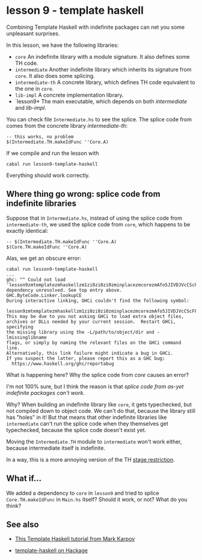 # lesson 9 - template haskell

Combining Template Haskell with indefinite packages can net you some unpleasant surprises.

In this lesson, we have the following libraries:

- `core` An indefinite library with a module signature. It also defines some TH code.
- `intermediate` Another indefinite library which inherits its signature from `core`. It also does some splicing.
- `intermediate-th` A concrete library, which defines TH code equivalent to the one in `core`.
- `lib-impl` A concrete implementation library.
- `lesson9* The main executable, which depends on both *intermediate* and *lib-impl*.

You can check file `Intermediate.hs` to see the splice. The splice code from comes from the concrete library *intermediate-th*:

```
-- this works, no problem
$(Intermediate.TH.makeIdFunc ''Core.A)
```

If we compile and run the lesson with

    cabal run lesson9-template-haskell

Everything should work correctly.  

## Where thing go wrong: splice code from indefinite libraries

Suppose that in `Intermediate.hs`, instead of using the splice code from `intermediate-th`, we used
the splice code from `core`, which happens to be exactly identical:

```
-- $(Intermediate.TH.makeIdFunc ''Core.A)
$(Core.TH.makeIdFunc ''Core.A)
```

Alas, we get an obscure error:

    cabal run lesson9-template-haskell
    ...
	ghc: ^^ Could not load 'lesson9zmtemplatezmhaskellzm1zi0zi0zi0zminplacezmcorezmAfo5JIVDJVcCScFF1FkCSzz_CoreziTH_makeIdFunc_closure', dependency unresolved. See top entry above.
	GHC.ByteCode.Linker.lookupCE
	During interactive linking, GHCi couldn't find the following symbol:
	  lesson9zmtemplatezmhaskellzm1zi0zi0zi0zminplacezmcorezmAfo5JIVDJVcCScFF1FkCSzz_CoreziTH_makeIdFunc_closure
	This may be due to you not asking GHCi to load extra object files,
	archives or DLLs needed by your current session.  Restart GHCi, specifying
	the missing library using the -L/path/to/object/dir and -lmissinglibname
	flags, or simply by naming the relevant files on the GHCi command line.
	Alternatively, this link failure might indicate a bug in GHCi.
	If you suspect the latter, please report this as a GHC bug:
	  https://www.haskell.org/ghc/reportabug

What is happening here? Why the splice code from *core* causes an error?

I'm not 100% sure, but I think the reason is that *splice code from as-yet indefinite packages can't work*.

Why? When building an indefinite library like `core`, it gets typechecked, but
not compiled down to object code. We can't do that, because the library still
has "holes" in it! But that means that other indefinite libraries like
`intermediate` can't run the splice code when they themselves get typechecked,
because the splice code doesn't exist yet.

Moving the `Intermediate.TH` module to `intermediate` won't work either,
because intermediate itself is indefinite.

In a way, this is a more annoying version of the TH [stage restriction](https://markkarpov.com/tutorial/th.html#limitations-of-th).

## What if...

We added a dependency to `core` in `lesson9` and tried to splice `Core.TH.makeIdFunc` in `Main.hs` itself? Should it work, or not? What do you think?

## See also

- [This Template Haskell tutorial from Mark Karpov](https://markkarpov.com/tutorial/th.html)

- [template-haskell on Hackage](http://hackage.haskell.org/package/template-haskell)

